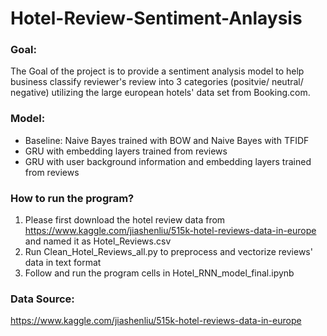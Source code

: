 # Hotel-Review-Sentiment-Anlaysis

### Goal: 
The Goal of the project is to provide a sentiment analysis model to help business classify reviewer's review into 3 categories (positvie/ neutral/ negative) utilizing the large european hotels' data set from Booking.com. 

### Model: 
- Baseline: Naive Bayes trained with BOW and Naive Bayes with TFIDF 
- GRU with embedding layers trained from reviews 
- GRU with user background information and embedding layers trained from reviews 

### How to run the program? 
 1. Please first download the hotel review data from https://www.kaggle.com/jiashenliu/515k-hotel-reviews-data-in-europe and named it as Hotel_Reviews.csv
 2. Run Clean_Hotel_Reviews_all.py to preprocess and vectorize reviews' data in text format  
 3. Follow and run the program cells in Hotel_RNN_model_final.ipynb

### Data Source: 
https://www.kaggle.com/jiashenliu/515k-hotel-reviews-data-in-europe

